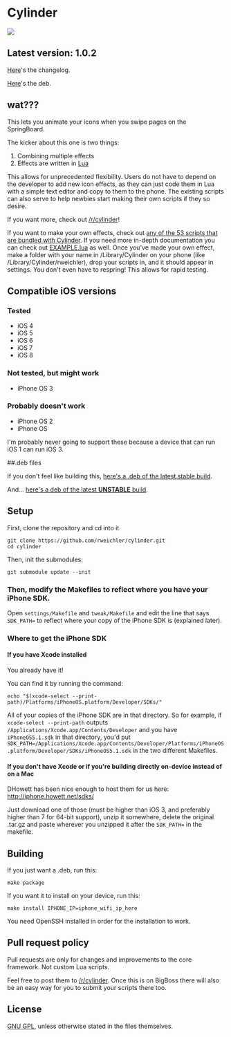 # Cylinder

![](https://github.com/rweichler/cylinder/raw/master/code.png)

## Latest version: 1.0.2

[Here](http://github.com/rweichler/cylinder/tree/master/CHANGELOG.md)'s the changelog.

[Here](https://github.com/rweichler/cylinder/raw/master/cylinder.deb)'s the deb.

## wat???

This lets you animate your icons when you swipe pages on the SpringBoard.

The kicker about this one is two things:

1. Combining multiple effects
2. Effects are written in [Lua](http://lua.org/about.html)

This allows for unprecedented flexibility. Users do not have to depend on the developer
to add new icon effects, as they can just code them in Lua with a simple text editor
and copy to them to the phone. The existing scripts can also serve to help newbies start making their own scripts if they so desire.

If you want more, check out [/r/cylinder](http://reddit.com/r/cylinder)!

If you want to make your own effects, check out [any of the 53 scripts that are bundled with Cylinder](https://github.com/rweichler/cylinder/tree/master/tweak/scripts). If you need more in-depth documentation you can check out
[EXAMPLE.lua](https://github.com/rweichler/cylinder/blob/master/tweak/scripts/EXAMPLE.lua)
as well.
Once you've made your own effect, make a folder with
your name in /Library/Cylinder on your phone (like 
/Library/Cylinder/rweichler), drop your scripts in,
and it should appear in settings. You don't even have to
respring! This allows for rapid testing.

## Compatible iOS versions

### Tested

* iOS 4
* iOS 5
* iOS 6
* iOS 7
* iOS 8

### Not tested, but might work

* iPhone OS 3

### Probably doesn't work

* iPhone OS 2
* iPhone OS

I'm probably never going to support these because a device that can run iOS 1 can run iOS 3.

##.deb files

If you don't feel like building this, [here's a .deb of the latest stable build](http://r333d.com/repo/cylinder.php).

And... [here's a deb of the latest **UNSTABLE** build](http://r333d.com/repo/cylinder.php?unstable=1).

## Setup

First, clone the repository and cd into it

```
git clone https://github.com/rweichler/cylinder.git
cd cylinder
```

Then, init the submodules:

```
git submodule update --init
```

### Then, modify the Makefiles to reflect where you have your iPhone SDK.

Open `settings/Makefile` and `tweak/Makefile` and edit the line that says `SDK_PATH=` to reflect where your copy of the iPhone SDK is (explained later).

### Where to get the iPhone SDK

#### If you have Xcode installed

You already have it!

You can find it by running the command:

```
echo "$(xcode-select --print-path)/Platforms/iPhoneOS.platform/Developer/SDKs/"
```

All of your copies of the iPhone SDK are in that directory. So for example, if `xcode-select --print-path` outputs `/Applications/Xcode.app/Contents/Developer` and you have `iPhoneOS5.1.sdk` in that directory, you'd put `SDK_PATH=/Applications/Xcode.app/Contents/Developer/Platforms/iPhoneOS.platform/Developer/SDKs/iPhoneOS5.1.sdk` in the two different Makefiles.

#### If you don't have Xcode or if you're building directly on-device instead of on a Mac

DHowett has been nice enough to host them for us here: http://iphone.howett.net/sdks/

Just download one of those (must be higher than iOS 3, and preferably higher than 7 for 64-bit support), unzip it somewhere, delete the original .tar.gz and paste wherever you unzipped it after the `SDK_PATH=` in the makefile.


## Building

If you just want a .deb, run this:

```
make package
```

If you want it to install on your device, run this:
```
make install IPHONE_IP=iphone_wifi_ip_here
```
You need OpenSSH installed in order for the installation to work.

## Pull request policy

Pull requests are only for changes and improvements to the core framework. Not custom Lua scripts.

Feel free to post them to [/r/cylinder](http://reddit.com/r/cylinder). Once this is on BigBoss there will also be an easy way for you to submit your scripts there too.

## License

[GNU GPL](https://github.com/rweichler/cylinder/blob/master/LICENSE), unless otherwise stated in the files themselves.
